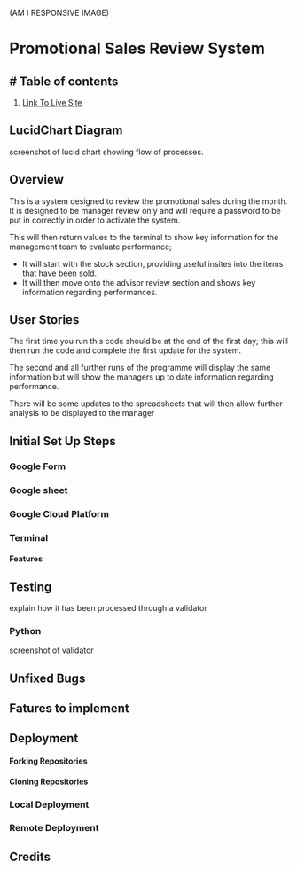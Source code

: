 (AM I RESPONSIVE IMAGE)

# **Promotional Sales Review System**

## # Table of contents

1. [Link To Live Site](#linktolivesite)



## **LucidChart Diagram**

screenshot of lucid chart showing flow of processes.


## Overview

This is a system designed to review the promotional sales during the month. It is designed to be manager review only and will require a password to be put in correctly in order to activate the system.

This will then return values to the terminal to show key information for the management team to evaluate performance;
- It will start with the stock section, providing useful insites into the items that have been sold.
- It will then move onto the advisor review section and shows key information regarding performances.


## User Stories

The first time you run this code should be at the end of the first day; this will then run the code and complete the first update for the system.

The second and all further runs of the programme will display the same information but will show the managers up to date information regarding performance.

There will be some updates to the spreadsheets that will then allow further analysis to be displayed to the manager

## Initial Set Up Steps

### Google Form

### Google sheet

### Google Cloud Platform

### Terminal

#### Features



## Testing

explain how it has been processed through a validator

### Python

screenshot of validator

## Unfixed Bugs


## Fatures to implement


## Deployment

#### Forking Repositories

#### Cloning Repositories



### Local Deployment



### Remote Deployment



## Credits

